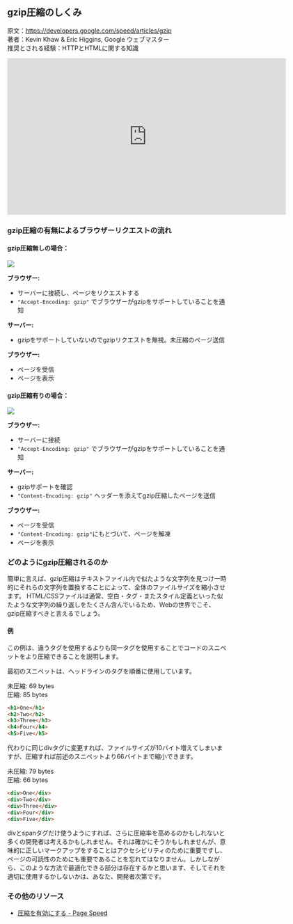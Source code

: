 ## gzip圧縮のしくみ

原文：https://developers.google.com/speed/articles/gzip  
著者：Kevin Khaw & Eric Higgins, Google ウェブマスター  
推奨とされる経験：HTTPとHTMLに関する知識

<iframe width="640" height="360" src="http://www.youtube.com/embed/Mjab_aZsdxw" frameborder="0" allowfullscreen></iframe>

### gzip圧縮の有無によるブラウザーリクエストの流れ

#### gzip圧縮無しの場合：

![](https://raw.github.com/t32k/speed/master/images/gzip_off.png)

__ブラウザー:__

+  サーバーに接続し、ページをリクエストする
+ `"Accept-Encoding: gzip"` でブラウザーがgzipをサポートしていることを通知

__サーバー:__

+ gzipをサポートしていないのでgzipリクエストを無視。未圧縮のページ送信

__ブラウザー:__

+ ページを受信
+ ページを表示


#### gzip圧縮有りの場合：

![](https://raw.github.com/t32k/speed/master/images/gzip_on.png)

__ブラウザー:__

+  サーバーに接続
+ `"Accept-Encoding: gzip"` でブラウザーがgzipをサポートしていることを通知

__サーバー:__

+ gzipサポートを確認
+ `"Content-Encoding: gzip"` ヘッダーを添えてgzip圧縮したページを送信


__ブラウザー:__

+ ページを受信
+ `"Content-Encoding: gzip"`にもとづいて、ページを解凍
+ ページを表示

### どのようにgzip圧縮されるのか

簡単に言えば、gzip圧縮はテキストファイル内で似たような文字列を見つけ一時的にそれらの文字列を置換することによって、全体のファイルサイズを縮小させます。 HTML/CSSファイルは通常、空白・タグ・またスタイル定義といった似たような文字列の繰り返しをたくさん含んでいるため、Webの世界でこそ、gzip圧縮すべきと言えるでしょう。

#### 例

この例は、違うタグを使用するよりも同一タグを使用することでコードのスニペットをより圧縮できることを説明します。

最初のスニペットは、ヘッドラインのタグを順番に使用しています。

未圧縮: 69 bytes  
圧縮: 85 bytes

```html
<h1>One</h1>
<h2>Two</h2>
<h3>Three</h3>
<h4>Four</h4>
<h5>Five</h5>
```

代わりに同じdivタグに変更すれば、ファイルサイズが10バイト増えてしまいますが、圧縮すれば前述のスニペットより66バイトまで縮小できます。

未圧縮: 79 bytes  
圧縮: 66 bytes

```html
<div>One</div>
<div>Two</div>
<div>Three</div>
<div>Four</div>
<div>Five</div>
```

divとspanタグだけ使うようにすれば、さらに圧縮率を高めるのかもしれないと多くの開発者は考えるかもしれません。それは確かにそうかもしれませんが、意味的に正しいマークアップをすることはアクセシビリティのために重要ですし、ページの可読性のためにも重要であることを忘れてはなりません。しかしながら、このような方法で最適化できる部分は存在するかと思います、そしてそれを適切に使用するかしないかは、あなた、開発者次第です。


### その他のリソース

+ [圧縮を有効にする - Page Speed](/docs/best-practices/payload.md)